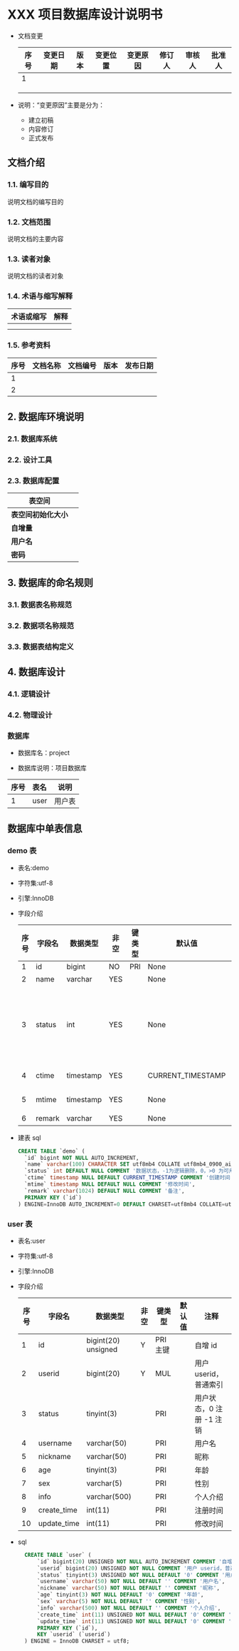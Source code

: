 # XXX 项目数据库设计说明书

- 文档变更

  | **序号** | **变更日期** | **版本** | **变更位置** | **变更原因** | **修订人** | **审核人** | **批准人** |
  | -------- | ------------ | -------- | ------------ | ------------ | ---------- | ---------- | ---------- |
  | 1        |              |          |              |              |            |            |            |
  |          |              |          |              |              |            |            |            |
  |          |              |          |              |              |            |            |            |
  |          |              |          |              |              |            |            |            |

- 说明：“变更原因”主要是分为：

  - 建立初稿
  - 内容修订
  - 正式发布

## 文档介绍

### 1.1. 编写目的

说明文档的编写目的

### 1.2. 文档范围

说明文档的主要内容

### 1.3. 读者对象

说明文档的读者对象

### 1.4. 术语与缩写解释

| **术语或缩写** | **解释** |
| -------------- | -------- |
|                |          |
|                |          |

### 1.5. 参考资料

| **序号** | **文档名称** | **文档编号** | **版本** | **发布日期** |
| -------- | ------------ | ------------ | -------- | ------------ |
| 1        |              |              |          |              |
| 2        |              |              |          |              |

## 2. 数据库环境说明

### 2.1. 数据库系统

### 2.2. 设计工具

### 2.3. 数据库配置

| **表空间**           |     |
| -------------------- | --- |
| **表空间初始化大小** |     |
| **自增量**           |     |
| **用户名**           |     |
| **密码**             |     |

## 3. 数据库的命名规则

### 3.1. 数据表名称规范

### 3.2. 数据项名称规范

### 3.3. 数据表结构定义

## 4. 数据库设计

### 4.1. 逻辑设计

### 4.2. 物理设计

### 数据库

- 数据库名：project

- 数据库说明：项目数据库

| 序号 | 表名 | 说明   |
| ---- | :--- | ------ |
| 1    | user | 用户表 |

## 数据库中单表信息

### demo 表

- 表名:demo

- 字符集:utf-8

- 引擎:InnoDB

- 字段介绍

  | 序号 | 字段名 | 数据类型  | 非空 | 键类型 | 默认值            | 注释                                      |
  | ---- | ------ | --------- | ---- | ------ | ----------------- | ----------------------------------------- |
  | 1    | id     | bigint    | NO   | PRI    | None              |                                           |
  | 2    | name   | varchar   | YES  |        | None              | 姓名                                      |
  | 3    | status | int       | YES  |        | None              | 数据状态，-1 为逻辑删除，0，>0 为可用状态 |
  | 4    | ctime  | timestamp | YES  |        | CURRENT_TIMESTAMP | 创建时间                                  |
  | 5    | mtime  | timestamp | YES  |        | None              | 修改时间                                  |
  | 6    | remark | varchar   | YES  |        | None              | 备注                                      |

- 建表 sql

  ```sql
  CREATE TABLE `demo` (
    `id` bigint NOT NULL AUTO_INCREMENT,
    `name` varchar(100) CHARACTER SET utf8mb4 COLLATE utf8mb4_0900_ai_ci DEFAULT NULL COMMENT '姓名',
    `status` int DEFAULT NULL COMMENT '数据状态，-1为逻辑删除，0，>0 为可用状态',
    `ctime` timestamp NULL DEFAULT CURRENT_TIMESTAMP COMMENT '创建时间',
    `mtime` timestamp NULL DEFAULT NULL COMMENT '修改时间',
    `remark` varchar(1024) DEFAULT NULL COMMENT '备注',
    PRIMARY KEY (`id`)
  ) ENGINE=InnoDB AUTO_INCREMENT=0 DEFAULT CHARSET=utf8mb4 COLLATE=utf8mb4_0900_ai_ci COMMENT='demo 表';
  ```

### user 表

- 表名:user

- 字符集:utf-8

- 引擎:InnoDB

- 字段介绍

  | 序号 | 字段名      | 数据类型            | 非空 | 键类型   | 默认值 | 注释                     |
  | ---- | ----------- | ------------------- | ---- | -------- | ------ | ------------------------ |
  | 1    | id          | bigint(20) unsigned | Y    | PRI 主键 |        | 自增 id                  |
  | 2    | userid      | bigint(20)          | Y    | MUL      |        | 用户 userid，普通索引    |
  | 3    | status      | tinyint(3)          |      | PRI      |        | 用户状态，0 注册 -1 注销 |
  | 4    | username    | varchar(50)         |      | PRI      |        | 用户名                   |
  | 5    | nickname    | varchar(50)         |      | PRI      |        | 昵称                     |
  | 6    | age         | tinyint(3)          |      | PRI      |        | 年龄                     |
  | 7    | sex         | varchar(5)          |      | PRI      |        | 性别                     |
  | 8    | info        | varchar(500)        |      | PRI      |        | 个人介绍                 |
  | 9    | create_time | int(11)             |      | PRI      |        | 注册时间                 |
  | 10   | update_time | int(11)             |      | PRI      |        | 修改时间                 |

- sql

  ```sql
    CREATE TABLE `user` (
        `id` bigint(20) UNSIGNED NOT NULL AUTO_INCREMENT COMMENT '自增 id',
        `userid` bigint(20) UNSIGNED NOT NULL COMMENT '用户 userid，普通索引',
        `status` tinyint(3) UNSIGNED NOT NULL DEFAULT '0' COMMENT '用户状态，0 注册 -1 注销',
        `username` varchar(50) NOT NULL DEFAULT '' COMMENT '用户名',
        `nickname` varchar(50) NOT NULL DEFAULT '' COMMENT '昵称',
        `age` tinyint(3) NOT NULL DEFAULT '0' COMMENT '年龄',
        `sex` varchar(5) NOT NULL DEFAULT '' COMMENT '性别',
        `info` varchar(500) NOT NULL DEFAULT '' COMMENT '个人介绍',
        `create_time` int(11) UNSIGNED NOT NULL DEFAULT '0' COMMENT '注册时间',
        `update_time` int(11) UNSIGNED NOT NULL DEFAULT '0' COMMENT '修改时间',
        PRIMARY KEY (`id`),
        KEY `userid` (`userid`)
    ) ENGINE = InnoDB CHARSET = utf8;
  ```
